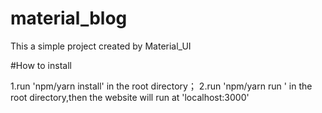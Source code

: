 # material_blog
This a simple project created by Material_UI


#How to install

1.run 'npm/yarn install' in the root directory；
2.run 'npm/yarn run ' in the root directory,then the website will run at 'localhost:3000'
